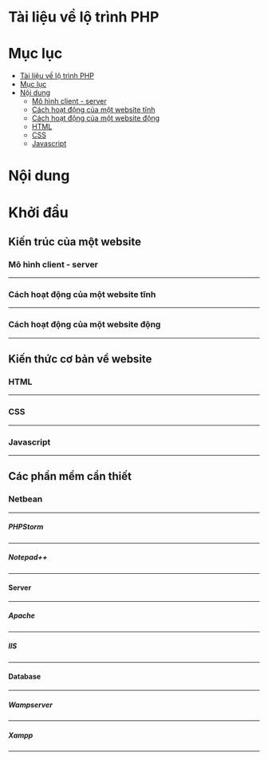 Tài liệu về lộ trình PHP
==================


Mục lục
======
<!--ts-->
  - [Tài liệu về lộ trình PHP](#tài-liệu-về-lộ-trình-php)
  - [Mục lục](#mục-lục)
  - [Nội dung](#nội-dung)
	  - [Mô hình client - server](#mô-hình-client---server)
	  - [Cách hoạt động của một website tĩnh](#cách-hoạt-động-của-một-website-tĩnh)
	  - [Cách hoạt động của một website động](#cách-hoạt-động-của-một-website-động)
	  - [HTML](#html)
	  - [CSS](#css)
	  - [Javascript](#javascript)
<!--te-->


Nội dung
=======

# Khởi đầu

## Kiến trúc của một website
###  Mô hình client - server
--------------------------------------

###  Cách hoạt động của một website tĩnh
-----------------------------------------------------------

### Cách hoạt động của một website động
-----------------------------------------------------


## Kiến thức cơ bản về website
### HTML
---------------

### CSS
-----------

### Javascript
------------------



## Các phần mềm cần thiết
### Netbean
----------------

##### PHPStorm
----------------

##### Notepad++
----------------

#### Server
---------------
##### Apache
---------------
##### IIS
----------------

#### Database
------------------

##### Wampserver
-------------------

##### Xampp
----------------
<!--stackedit_data:
eyJoaXN0b3J5IjpbODI5MTgwNjY1LC02MzI3MzMzODNdfQ==
-->